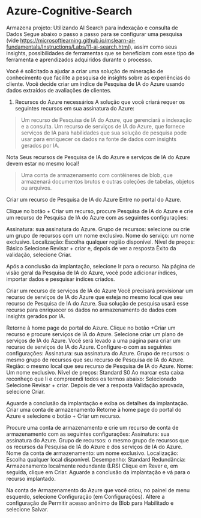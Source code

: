 # Azure-Cognitive-Search
Armazena projeto: Utilizando AI Search para indexação e consulta de Dados
Segue abaixo o passo a passo para se configurar uma pesquisa (vide https://microsoftlearning.github.io/mslearn-ai-fundamentals/Instructions/Labs/11-ai-search.html), assim como seus insights, possibilidades de ferramentas que se beneficiam com esse tipo de ferramenta e aprendizados adquiridos durante o processo.

Você é solicitado a ajudar a criar uma solução de mineração de conhecimento que facilite a pesquisa de insights sobre as experiências do cliente. Você decide criar um índice de Pesquisa de IA do Azure usando dados extraídos de avaliações de clientes.

1. Recursos do Azure necessários
A solução que você criará requer os seguintes recursos em sua assinatura do Azure:

> Um recurso de Pesquisa de IA do Azure, que gerenciará a indexação e a consulta.
> Um recurso de serviços de IA do Azure, que fornece serviços de IA para habilidades que sua solução de pesquisa pode usar para enriquecer os dados na fonte de dados com insights gerados por IA.

Nota Seus recursos de Pesquisa de IA do Azure e serviços de IA do Azure devem estar no mesmo local!

> Uma conta de armazenamento com contêineres de blob, que armazenará documentos brutos e outras coleções de tabelas, objetos ou arquivos.

Criar um recurso de Pesquisa de IA do Azure
Entre no portal do Azure.

Clique no botão + Criar um recurso, procure Pesquisa de IA do Azure e crie um recurso de Pesquisa de IA do Azure com as seguintes configurações:

Assinatura: sua assinatura do Azure.
Grupo de recursos: selecione ou crie um grupo de recursos com um nome exclusivo.
Nome do serviço: um nome exclusivo.
Localização: Escolha qualquer região disponível.
Nível de preços: Básico
Selecione Revisar + criar e, depois de ver a resposta Êxito da validação, selecione Criar.

Após a conclusão da implantação, selecione Ir para o recurso. Na página de visão geral da Pesquisa de IA do Azure, você pode adicionar índices, importar dados e pesquisar índices criados.

Criar um recurso de serviços de IA do Azure
Você precisará provisionar um recurso de serviços de IA do Azure que esteja no mesmo local que seu recurso de Pesquisa de IA do Azure. Sua solução de pesquisa usará esse recurso para enriquecer os dados no armazenamento de dados com insights gerados por IA.

Retorne à home page do portal do Azure. Clique no botão +Criar um recurso e procure serviços de IA do Azure. Selecione criar um plano de serviços de IA do Azure. Você será levado a uma página para criar um recurso de serviços de IA do Azure. Configure-o com as seguintes configurações:
Assinatura: sua assinatura do Azure.
Grupo de recursos: o mesmo grupo de recursos que seu recurso de Pesquisa de IA do Azure.
Região: o mesmo local que seu recurso de Pesquisa de IA do Azure.
Nome: Um nome exclusivo.
Nível de preços: Standard S0
Ao marcar esta caixa reconheço que li e compreendi todos os termos abaixo: Selecionado
Selecione Revisar + criar. Depois de ver a resposta Validação aprovada, selecione Criar.

Aguarde a conclusão da implantação e exiba os detalhes da implantação.
Criar uma conta de armazenamento
Retorne à home page do portal do Azure e selecione o botão + Criar um recurso.

Procure uma conta de armazenamento e crie um recurso de conta de armazenamento com as seguintes configurações:
Assinatura: sua assinatura do Azure.
Grupo de recursos: o mesmo grupo de recursos que os recursos da Pesquisa de IA do Azure e dos serviços de IA do Azure.
Nome da conta de armazenamento: um nome exclusivo.
Localização: Escolha qualquer local disponível.
Desempenho: Standard
Redundância: Armazenamento localmente redundante (LRS)
Clique em Rever e, em seguida, clique em Criar. Aguarde a conclusão da implantação e vá para o recurso implantado.

Na conta de Armazenamento do Azure que você criou, no painel de menu esquerdo, selecione Configuração (em Configurações).
Altere a configuração de Permitir acesso anônimo de Blob para Habilitado e selecione Salvar.


